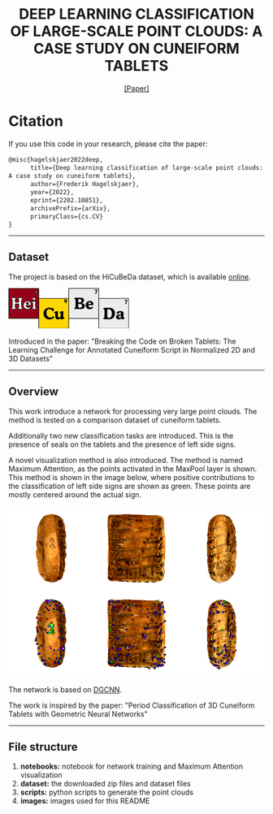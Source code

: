 <h1 align="center">
DEEP LEARNING CLASSIFICATION OF LARGE-SCALE POINT CLOUDS: A CASE STUDY ON CUNEIFORM TABLETS
</h1>

<div align="center">
<a href="https://arxiv.org/abs/2202.10851">[Paper]</a>
</div>

# Citation
If you use this code in your research, please cite the paper:

```
@misc{hagelskjaer2022deep,
      title={Deep learning classification of large-scale point clouds: A case study on cuneiform tablets}, 
      author={Frederik Hagelskjaer},
      year={2022},
      eprint={2202.10851},
      archivePrefix={arXiv},
      primaryClass={cs.CV}
}
```

***

## Dataset

The project is based on the HiCuBeDa dataset, which is available [online](https://gigamesh.eu/heicubeda/).

![](images/HeiCuBeDa_01_Logo_1977.jpg)

Introduced in the paper: "Breaking the Code on Broken Tablets: The Learning Challenge for Annotated Cuneiform Script in Normalized 2D and 3D Datasets"

***

##  Overview

This work introduce a network for processing very large point clouds. The method is tested on a comparison dataset of cuneiform tablets.

Additionally two new classification tasks are introduced. This is the presence of seals on the tablets and the presence of left side signs.

A novel visualization method is also introduced. The method is named Maximum Attention, as the points activated in the MaxPool layer is shown. This method is shown in the image below, where positive contributions to the classification of left side signs are shown as green. These points are mostly centered around the actual sign. 

![](images/31_acti_real_comb.png)

The network is based on [DGCNN](https://github.com/WangYueFt/dgcnn).

The work is inspired by the paper: "Period Classification of 3D Cuneiform Tablets with Geometric Neural Networks"

***

## File structure

1. **notebooks:** notebook for network training and Maximum Attention visualization
2. **dataset:** the downloaded zip files and dataset files
3. **scripts:** python scripts to generate the point clouds
4. **images:** images used for this README